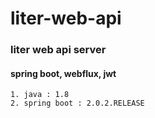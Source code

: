 # liter-web-api
### liter web api server
#### spring boot, webflux, jwt 

	1. java : 1.8
	2. spring boot : 2.0.2.RELEASE
